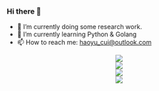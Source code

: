 ### Hi there 👋

- 🔭 I’m currently doing some research work.
- 🌱 I’m currently learning Python & Golang
- 📫 How to reach me: haoyu_cui@outlook.com

<div align="center"> <img src="https://visitor-badge.glitch.me/badge?page_id=haoyucui.readme" /> </div>
<div align="center"> <img src="https://github-readme-stats.vercel.app/api?username=haoyucui"/> </div>
<div align="center"> <img src="https://github-readme-streak-stats.herokuapp.com/?user=haoyucui" /> </div>
<div align="center">
  <img  src="https://activity-graph.herokuapp.com/graph?username=haoyucui&theme=xcode" />
</div>

